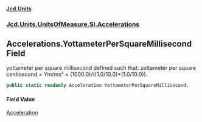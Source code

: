 #### [Jcd.Units](index.md 'index')

### [Jcd.Units.UnitsOfMeasure.SI](Jcd.Units.UnitsOfMeasure.SI.md 'Jcd.Units.UnitsOfMeasure.SI').[Accelerations](Accelerations.md 'Jcd.Units.UnitsOfMeasure.SI.Accelerations')

## Accelerations.YottameterPerSquareMillisecond Field

yottameter per square millisecond defined such that: zettameter per square centisecond = Ym/ms² ×
(1000.0)/((1.0/10.0)*(1.0/10.0)).

```csharp
public static readonly Acceleration YottameterPerSquareMillisecond;
```

#### Field Value

[Acceleration](Acceleration.md 'Jcd.Units.UnitTypes.Acceleration')